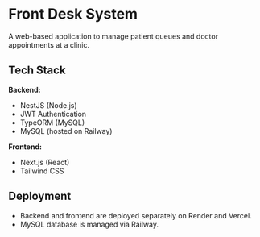 # Front Desk System

A web-based application to manage patient queues and doctor appointments at a clinic.

## Tech Stack

**Backend:**
- NestJS (Node.js)
- JWT Authentication
- TypeORM (MySQL)
- MySQL (hosted on Railway)

**Frontend:**
- Next.js (React)
- Tailwind CSS

## Deployment
- Backend and frontend are deployed separately on Render and Vercel.
- MySQL database is managed via Railway. 
